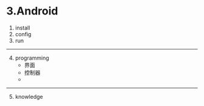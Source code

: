 # 3.Android

1. install
2. config
3. run
---
4. programming
    - 界面
    - 控制器
    -
---
5. knowledge
